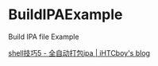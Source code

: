 # BuildIPAExample
Build IPA file Example

[shell技巧5 - 全自动打包ipa | iHTCboy's blog](https://ihtcboy.com/2018/09/17/2018-09-17_shell技巧5_全自动打包生成ipa/)
